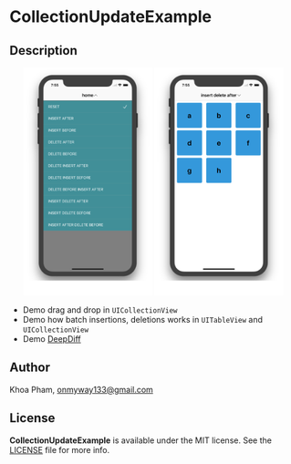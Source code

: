 # CollectionUpdateExample

## Description

<div align="center">
<img src="Screenshots/1.png" height="400">
<img src="Screenshots/2.png" height="400">
</div>

- Demo drag and drop in `UICollectionView`
- Demo how batch insertions, deletions works in `UITableView` and `UICollectionView`
- Demo [DeepDiff](https://github.com/onmyway133/DeepDiff)

## Author

Khoa Pham, onmyway133@gmail.com

## License

**CollectionUpdateExample** is available under the MIT license. See the [LICENSE](https://github.com/onmyway133/CollectionUpdateExample/blob/master/LICENSE.md) file for more info.
